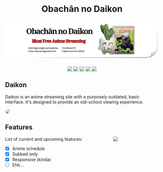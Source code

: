 <h1 align="center">
  <p align="center"><strong>Obachān no Daikon</strong></p>
  <a href="https://ondaikon.vercel.app"><img src="./assets/hero.png" alt="Cover" style="border-radius:12px"></a>
</h1>
<p align="center">
<img src="./assets/badges/anybrowser2.gif">
<img src="./assets/badges/bestviewed16bit.gif">
<img src="./assets/badges/blink.gif">
<img src="./assets/badges/built_with_microsoft_notepad.gif">
<img src="./assets/badges/3dot5mmfc-button.gif">
</p>

## **Daikon**
<p>Daikon is an anime streaming site with a purposely outdated, basic interface. It's designed to provide an old-school viewing experience.</p>
                           
<img src="./assets/screenshot.png" style="border-radius:12px">


## **Features**

<img src="./assets/daiko.png" width=150 align=right>

List of current and upcoming features:

- [x] Anime schedule
- [x] Subbed only
- [x] Responsive (kinda)
- [ ] Ehh...
